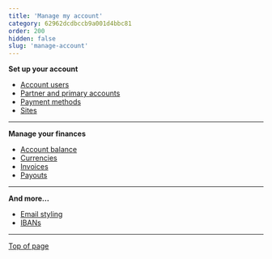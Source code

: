 ```yaml
---
title: 'Manage my account'
category: 62962dcdbccb9a001d4bbc81
order: 200
hidden: false
slug: 'manage-account'
---
```

**Set up your account**

- [Account users](/docs/account-users/)
- [Partner and primary accounts](/docs/partner-accounts/)
- [Payment methods](/docs/payment-methods/)
- [Sites](/docs/sites/)

---
**Manage your finances**

- [Account balance](/docs/account-balance/)
- [Currencies](/docs/currencies/)
- [Invoices](/docs/invoices/)
- [Payouts](/docs/payouts/)

---
**And more...**

- [Email styling](/docs/email-styling/)
- [IBANs](/docs/ibans/)

---
[Top of page](#)